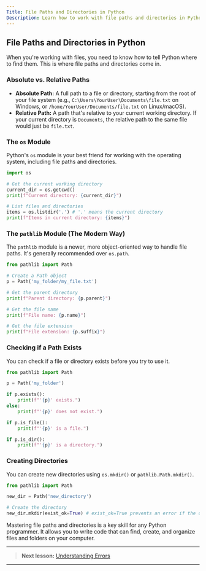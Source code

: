 ```yaml
---
Title: File Paths and Directories in Python
Description: Learn how to work with file paths and directories in Python.
---
```


## File Paths and Directories in Python

When you're working with files, you need to know how to tell Python where to find them. This is where file paths and directories come in.

### Absolute vs. Relative Paths

- **Absolute Path:** A full path to a file or directory, starting from the root of your file system (e.g., `C:\Users\YourUser\Documents\file.txt` on Windows, or `/home/YourUser/Documents/file.txt` on Linux/macOS).
- **Relative Path:** A path that's relative to your current working directory. If your current directory is `Documents`, the relative path to the same file would just be `file.txt`.

### The `os` Module

Python's `os` module is your best friend for working with the operating system, including file paths and directories.

```python
import os

# Get the current working directory
current_dir = os.getcwd()
print(f"Current directory: {current_dir}")

# List files and directories
items = os.listdir('.') # '.' means the current directory
print(f"Items in current directory: {items}")
```

### The `pathlib` Module (The Modern Way)

The `pathlib` module is a newer, more object-oriented way to handle file paths. It's generally recommended over `os.path`.

```python
from pathlib import Path

# Create a Path object
p = Path('my_folder/my_file.txt')

# Get the parent directory
print(f"Parent directory: {p.parent}")

# Get the file name
print(f"File name: {p.name}")

# Get the file extension
print(f"File extension: {p.suffix}")
```

### Checking if a Path Exists

You can check if a file or directory exists before you try to use it.

```python
from pathlib import Path

p = Path('my_folder')

if p.exists():
    print(f"'{p}' exists.")
else:
    print(f"'{p}' does not exist.")

if p.is_file():
    print(f"'{p}' is a file.")

if p.is_dir():
    print(f"'{p}' is a directory.")
```

### Creating Directories

You can create new directories using `os.mkdir()` or `pathlib.Path.mkdir()`.

```python
from pathlib import Path

new_dir = Path('new_directory')

# Create the directory
new_dir.mkdir(exist_ok=True) # exist_ok=True prevents an error if the directory already exists
```

Mastering file paths and directories is a key skill for any Python programmer. It allows you to write code that can find, create, and organize files and folders on your computer.

---

> **Next lesson:** [Understanding Errors](understanding-errors)

---
